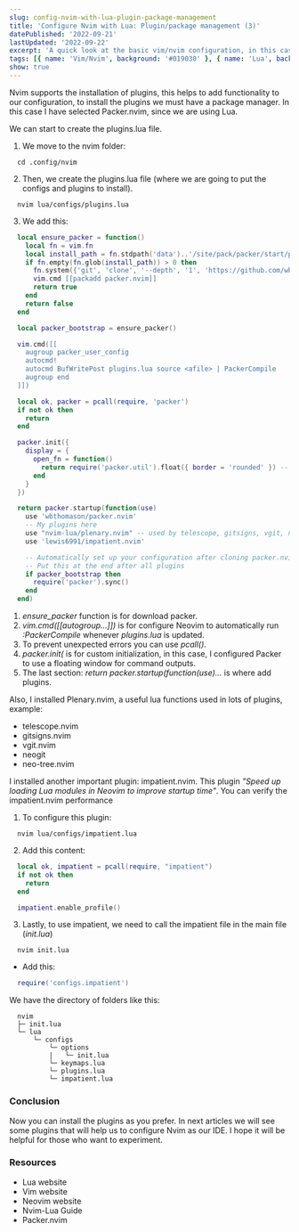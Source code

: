 ```yaml
---
slug: config-nvim-with-lua-plugin-package-management
title: 'Configure Nvim with Lua: Plugin/package management (3)'
datePublished: '2022-09-21'
lastUpdated: '2022-09-22'
excerpt: 'A quick look at the basic vim/nvim configuration, in this case with the plugin/package management: Packer'
tags: [{ name: 'Vim/Nvim', background: '#019030' }, { name: 'Lua', background: '#000080' }]
show: true
---
```


<script>
  import GenericLink from '$lib/components/Link/GenericLink.svelte';
</script>

Nvim supports the installation of plugins, this helps to add functionality to our configuration, to install the plugins we must have a package manager. In this case I have selected <GenericLink ariaLabel="Packer.nvim: plugin/package management" href="https://github.com/wbthomason/packer.nvim" target="_blank">Packer.nvim</GenericLink>, since we are using <GenericLink ariaLabel="Read about Lua" href="https://www.lua.org/" target="_blank">Lua</GenericLink>.

We can start to create the plugins.lua file.

1. We move to the nvim folder:

```shell
  cd .config/nvim
```

2. Then, we create the plugins.lua file (where we are going to put the configs and plugins to install).

```shell
  nvim lua/configs/plugins.lua
```

3. We add this:

```lua
  local ensure_packer = function()
    local fn = vim.fn
    local install_path = fn.stdpath('data')..'/site/pack/packer/start/packer.nvim'
    if fn.empty(fn.glob(install_path)) > 0 then
      fn.system({'git', 'clone', '--depth', '1', 'https://github.com/wbthomason/packer.nvim', install_path})
      vim.cmd [[packadd packer.nvim]]
      return true
    end
    return false
  end

  local packer_bootstrap = ensure_packer()

  vim.cmd([[
    augroup packer_user_config
    autocmd!
    autocmd BufWritePost plugins.lua source <afile> | PackerCompile
    augroup end
  ]])

  local ok, packer = pcall(require, 'packer')
  if not ok then
    return
  end

  packer.init({
    display = {
      open_fn = function()
        return require('packer.util').float({ border = 'rounded' }) -- Using a floating window
      end
    }
  })

  return packer.startup(function(use)
    use 'wbthomason/packer.nvim'
    -- My plugins here
    use "nvim-lua/plenary.nvim" -- used by telescope, gitsigns, vgit, neogit, neo-tree.
    use 'lewis6991/impatient.nvim'

    -- Automatically set up your configuration after cloning packer.nvim
    -- Put this at the end after all plugins
    if packer_bootstrap then
      require('packer').sync()
    end
  end)
```

1. _ensure_packer_ function is for download packer.
2. _vim.cmd([[autogroup...]])_ is for configure Neovim to automatically run _:PackerCompile_ whenever _plugins.lua_ is updated.
3. To prevent unexpected errors you can use _pcall()_.
4. _packer.init(_ is for custom initialization, in this case, I configured Packer to use a floating window for command outputs.
5. The last section: _return packer.startup(function(use)..._ is where add plugins.

Also, I installed <GenericLink ariaLabel="Plenary.nvim" href="https://github.com/nvim-lua/plenary.nvim" target="_blank">Plenary.nvim</GenericLink>, a useful lua functions used in lots of plugins, example:

- <GenericLink ariaLabel="telescope.nvim" href="https://github.com/nvim-telescope/telescope.nvim" target="_blank">telescope.nvim</GenericLink>
- <GenericLink ariaLabel="titsigns.nvim" href="https://github.com/lewis6991/gitsigns.nvim" target="_blank">gitsigns.nvim</GenericLink>
- <GenericLink ariaLabel="vgit.nvim" href="https://github.com/tanvirtin/vgit.nvim" target="_blank">vgit.nvim</GenericLink>
- <GenericLink ariaLabel="neogit" href="https://github.com/TimUntersberger/neogit" target="_blank">neogit</GenericLink>
- <GenericLink ariaLabel="neo-tree.nvim" href="https://github.com/nvim-neo-tree/neo-tree.nvim" target="_blank">neo-tree.nvim</GenericLink>

I installed another important plugin: <GenericLink ariaLabel="impatient.nvim" href="https://github.com/lewis6991/impatient.nvim" target="_blank">impatient.nvim</GenericLink>. This plugin _"Speed up loading Lua modules in Neovim to improve startup time"_. You can verify the <GenericLink ariaLabel="impatient.nvim" href="https://github.com/lewis6991/impatient.nvim#performance-example" target="_blank">impatient.nvim performance</GenericLink>

1. To configure this plugin:

```shell
  nvim lua/configs/impatient.lua
```

2. Add this content:

```lua
  local ok, impatient = pcall(require, "impatient")
  if not ok then
    return
  end

  impatient.enable_profile()
```

3. Lastly, to use impatient, we need to call the impatient file in the main file (_init.lua_)

```shell
  nvim init.lua
```

- Add this:

```lua
  require('configs.impatient')
```

We have the directory of folders like this:

```
  nvim
  ├─ init.lua
  └─ lua
      └─ configs
          └─ options
          |   └─ init.lua
          └─ keymaps.lua
          └─ plugins.lua
          └─ impatient.lua
```

### Conclusion

Now you can install the plugins as you prefer. In next articles we will see some plugins that will help us to configure Nvim as our IDE. I hope it will be helpful for those who want to experiment.

### Resources

- <GenericLink ariaLabel="Read about Lua" href="https://www.lua.org/" target="_blank">Lua website</GenericLink>
- <GenericLink ariaLabel="Read about Vim" href="https://www.vim.org/" target="_blank">Vim website</GenericLink>
- <GenericLink ariaLabel="Read about Neovim" href="https://neovim.io/" target="_blank">Neovim website</GenericLink>
- <GenericLink ariaLabel="Read about Neovim-Lua" href="https://github.com/nanotee/nvim-lua-guide" target="_blank">Nvim-Lua Guide</GenericLink>
- <GenericLink ariaLabel="Packer.nvim: plugin/package management" href="https://github.com/wbthomason/packer.nvim" target="_blank">Packer.nvim</GenericLink>
